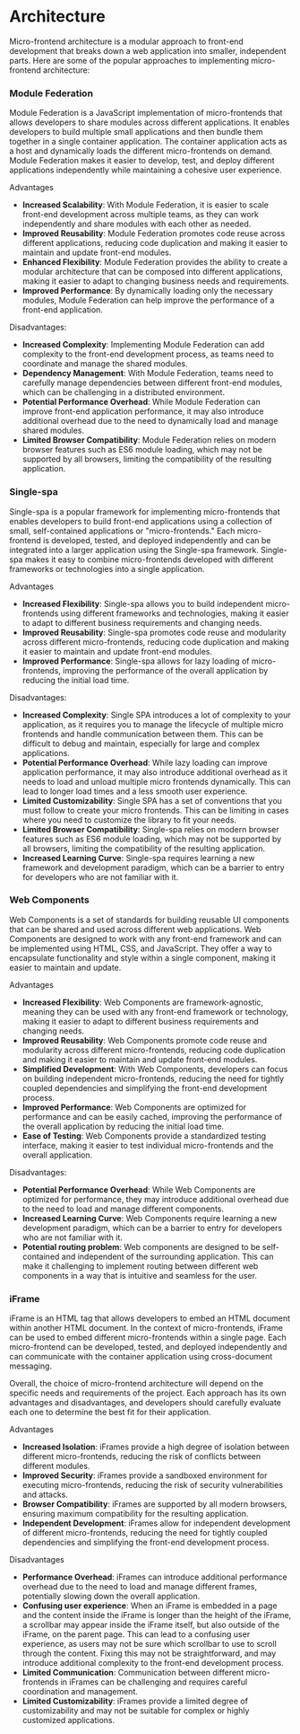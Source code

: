 # Architecture

Micro-frontend architecture is a modular approach to front-end development that breaks down a web application into smaller, independent parts. Here are some of the popular approaches to implementing micro-frontend architecture:

### Module Federation

Module Federation is a JavaScript implementation of micro-frontends that allows developers to share modules across different applications. It enables developers to build multiple small applications and then bundle them together in a single container application. The container application acts as a host and dynamically loads the different micro-frontends on demand. Module Federation makes it easier to develop, test, and deploy different applications independently while maintaining a cohesive user experience.

Advantages

- **Increased Scalability**: With Module Federation, it is easier to scale front-end development across multiple teams, as they can work independently and share modules with each other as needed.
- **Improved Reusability**: Module Federation promotes code reuse across different applications, reducing code duplication and making it easier to maintain and update front-end modules.
- **Enhanced Flexibility**: Module Federation provides the ability to create a modular architecture that can be composed into different applications, making it easier to adapt to changing business needs and requirements.
- **Improved Performance**: By dynamically loading only the necessary modules, Module Federation can help improve the performance of a front-end application.

Disadvantages:

- **Increased Complexity**: Implementing Module Federation can add complexity to the front-end development process, as teams need to coordinate and manage the shared modules.
- **Dependency Management**: With Module Federation, teams need to carefully manage dependencies between different front-end modules, which can be challenging in a distributed environment.
- **Potential Performance Overhead**: While Module Federation can improve front-end application performance, it may also introduce additional overhead due to the need to dynamically load and manage shared modules.
- **Limited Browser Compatibility**: Module Federation relies on modern browser features such as ES6 module loading, which may not be supported by all browsers, limiting the compatibility of the resulting application.

### Single-spa

Single-spa is a popular framework for implementing micro-frontends that enables developers to build front-end applications using a collection of small, self-contained applications or "micro-frontends." Each micro-frontend is developed, tested, and deployed independently and can be integrated into a larger application using the Single-spa framework. Single-spa makes it easy to combine micro-frontends developed with different frameworks or technologies into a single application.

Advantages

- **Increased Flexibility**: Single-spa allows you to build independent micro-frontends using different frameworks and technologies, making it easier to adapt to different business requirements and changing needs.
- **Improved Reusability**: Single-spa promotes code reuse and modularity across different micro-frontends, reducing code duplication and making it easier to maintain and update front-end modules.
- **Improved Performance**: Single-spa allows for lazy loading of micro-frontends, improving the performance of the overall application by reducing the initial load time.

Disadvantages:

- **Increased Complexity**: Single SPA introduces a lot of complexity to your application, as it requires you to manage the lifecycle of multiple micro frontends and handle communication between them. This can be difficult to debug and maintain, especially for large and complex applications.
- **Potential Performance Overhead**: While lazy loading can improve application performance, it may also introduce additional overhead as it needs to load and unload multiple micro frontends dynamically. This can lead to longer load times and a less smooth user experience.
- **Limited Customizability**: Single SPA has a set of conventions that you must follow to create your micro frontends. This can be limiting in cases where you need to customize the library to fit your needs.
- **Limited Browser Compatibility**: Single-spa relies on modern browser features such as ES6 module loading, which may not be supported by all browsers, limiting the compatibility of the resulting application.
- **Increased Learning Curve**: Single-spa requires learning a new framework and development paradigm, which can be a barrier to entry for developers who are not familiar with it.

### Web Components

Web Components is a set of standards for building reusable UI components that can be shared and used across different web applications. Web Components are designed to work with any front-end framework and can be implemented using HTML, CSS, and JavaScript. They offer a way to encapsulate functionality and style within a single component, making it easier to maintain and update.

Advantages

- **Increased Flexibility**: Web Components are framework-agnostic, meaning they can be used with any front-end framework or technology, making it easier to adapt to different business requirements and changing needs.
- **Improved Reusability**: Web Components promote code reuse and modularity across different micro-frontends, reducing code duplication and making it easier to maintain and update front-end modules.
- **Simplified Development**: With Web Components, developers can focus on building independent micro-frontends, reducing the need for tightly coupled dependencies and simplifying the front-end development process.
- **Improved Performance**: Web Components are optimized for performance and can be easily cached, improving the performance of the overall application by reducing the initial load time.
- **Ease of Testing**: Web Components provide a standardized testing interface, making it easier to test individual micro-frontends and the overall application.

Disadvantages:

- **Potential Performance Overhead**: While Web Components are optimized for performance, they may introduce additional overhead due to the need to load and manage different components.
- **Increased Learning Curve**: Web Components require learning a new development paradigm, which can be a barrier to entry for developers who are not familiar with it.
- **Potential routing problem**: Web components are designed to be self-contained and independent of the surrounding application. This can make it challenging to implement routing between different web components in a way that is intuitive and seamless for the user.

### iFrame

iFrame is an HTML tag that allows developers to embed an HTML document within another HTML document. In the context of micro-frontends, iFrame can be used to embed different micro-frontends within a single page. Each micro-frontend can be developed, tested, and deployed independently and can communicate with the container application using cross-document messaging.

Overall, the choice of micro-frontend architecture will depend on the specific needs and requirements of the project. Each approach has its own advantages and disadvantages, and developers should carefully evaluate each one to determine the best fit for their application.

Advantages

- **Increased Isolation**: iFrames provide a high degree of isolation between different micro-frontends, reducing the risk of conflicts between different modules.
- **Improved Security**: iFrames provide a sandboxed environment for executing micro-frontends, reducing the risk of security vulnerabilities and attacks.
- **Browser Compatibility**: iFrames are supported by all modern browsers, ensuring maximum compatibility for the resulting application.
- **Independent Development**: iFrames allow for independent development of different micro-frontends, reducing the need for tightly coupled dependencies and simplifying the front-end development process.

Disadvantages

- **Performance Overhead**: iFrames can introduce additional performance overhead due to the need to load and manage different frames, potentially slowing down the overall application.
- **Confusing user experience**: When an iFrame is embedded in a page and the content inside the iFrame is longer than the height of the iFrame, a scrollbar may appear inside the iFrame itself, but also outside of the iFrame, on the parent page. This can lead to a confusing user experience, as users may not be sure which scrollbar to use to scroll through the content. Fixing this may not be straightforward, and may introduce additional complexity to the front-end development process.
- **Limited Communication**: Communication between different micro-frontends in iFrames can be challenging and requires careful coordination and management.
- **Limited Customizability**: iFrames provide a limited degree of customizability and may not be suitable for complex or highly customized applications.
